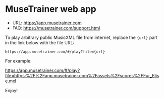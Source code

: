 # MuseTrainer web app

- URL: https://app.musetrainer.com
- FAQ: https://musetrainer.com/support.html

To play arbitrary public MusicXML file from internet, replace the `{url}` part in the link below with the file URL:

```
https://app.musetrainer.com/#/play?file={url}
```

For example:

https://app.musetrainer.com/#/play?file=https:%2F%2Fapp.musetrainer.com%2Fassets%2Fscores%2FFur_Elise.mxl

Enjoy!
